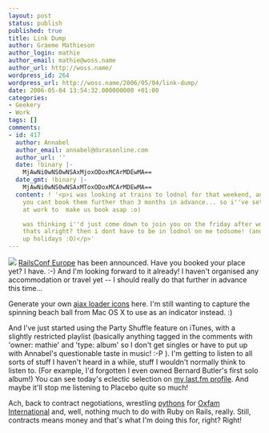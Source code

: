 ```yaml
---
layout: post
status: publish
published: true
title: Link Dump
author: Graeme Mathieson
author_login: mathie
author_email: mathie@woss.name
author_url: http://woss.name/
wordpress_id: 264
wordpress_url: http://woss.name/2006/05/04/link-dump/
date: 2006-05-04 13:54:32.000000000 +01:00
categories:
- Geekery
- Work
tags: []
comments:
- id: 417
  author: Annabel
  author_email: annabel@durasonline.com
  author_url: ''
  date: !binary |-
    MjAwNi0wNS0wNSAxMjoxODoxMCArMDEwMA==
  date_gmt: !binary |-
    MjAwNi0wNS0wNSAxMToxODoxMCArMDEwMA==
  content: ! '<p>i was looking at trains to lodnol for that weekend, and aparently
    you cant book them further than 3 months in advance... so i''ve set up a reminder
    at work to  make us book asap :o)

    was thinking i''d just come down to join you on the friday after work though if
    thats alright? then i dont have to be in lodnol on me todsome! (and it wont take
    up holidays :O)</p>'
---
```

<img src="http://woss.name/dist/railsconf-europe-attendee.png" class="alignleft" /> [RailsConf Europe](http://europe.railsconf.org/) has been announced.  Have you booked your place yet?  I have.  :-)  And I'm looking forward to it already!  I haven't organised any accommodation or travel yet -- I should really do that further in advance this time...

Generate your own [ajax loader icons](http://www.ajaxload.info/) here.  I'm still wanting to capture the spinning beach ball from Mac OS X to use as an indicator instead. :)

And I've just started using the Party Shuffle feature on iTunes, with a slightly restricted playlist (basically anything tagged in the comments with 'owner: mathie' and 'type: album' so I don't get singles or have to put up with Annabel's questionable taste in music! :-P ).  I'm getting to listen to all sorts of stuff I haven't heard in a while, stuff I wouldn't normally think to listen to.  (For example, I'd forgotten I even owned Bernard Butler's first solo album!)  You can see today's eclectic selection on [my last.fm profile](http://www.last.fm/user/mathie_wossname).  And maybe it'll stop me listening to Placebo quite so much!

Ach, back to contract negotiations, wrestling [pythons](http://www.python.org/) for [Oxfam International](http://www.oxfam.org/) and, well, nothing much to do with Ruby on Rails, really.  Still, contracts means money and that's what I'm doing this for, right?  Right!
